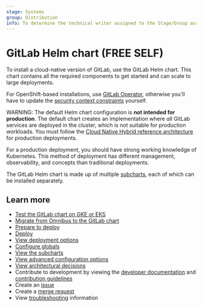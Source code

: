 ```yaml
---
stage: Systems
group: Distribution
info: To determine the technical writer assigned to the Stage/Group associated with this page, see https://about.gitlab.com/handbook/product/ux/technical-writing/#assignments
---
```


# GitLab Helm chart **(FREE SELF)**

To install a cloud-native version of GitLab, use the GitLab Helm chart.
This chart contains all the required components to get started and can scale to large deployments.

For OpenShift-based installations, use [GitLab Operator](https://docs.gitlab.com/operator/),
otherwise you'll have to update the [security context constraints](https://docs.gitlab.com/operator/security_context_constraints.html)
yourself.

WARNING:
The default Helm chart configuration is **not intended for production**.
The default chart creates an implementation where _all_ GitLab services are
deployed in the cluster, which is not suitable for production workloads.
You must follow the [Cloud Native Hybrid reference architecture](installation/index.md#use-the-reference-architectures) for production deployments.

For a production deployment, you should have strong working knowledge of Kubernetes.
This method of deployment has different management, observability, and concepts than traditional deployments.

The GitLab Helm chart is made up of multiple [subcharts](charts/gitlab/index.md),
each of which can be installed separately.

## Learn more

- [Test the GitLab chart on GKE or EKS](quickstart/index.md)
- [Migrate from Omnibus to the GitLab chart](installation/migration/index.md)
- [Prepare to deploy](installation/index.md)
- [Deploy](installation/deployment.md)
- [View deployment options](installation/command-line-options.md)
- [Configure globals](charts/globals.md)
- [View the subcharts](charts/gitlab/index.md)
- [View advanced configuration options](advanced/index.md)
- [View architectural decisions](architecture/index.md)
- Contribute to development by viewing the [developer documentation](development/index.md) and
  [contribution guidelines](https://gitlab.com/gitlab-org/charts/gitlab/tree/master/CONTRIBUTING.md)
- Create an [issue](https://gitlab.com/gitlab-org/charts/gitlab/-/issues)
- Create a [merge request](https://gitlab.com/gitlab-org/charts/gitlab/-/merge_requests)
- View [troubleshooting](troubleshooting/index.md) information
